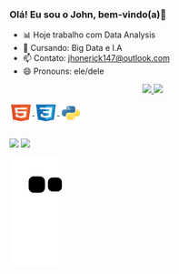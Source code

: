 ### Olá! Eu sou o John, bem-vindo(a)👋

- 📊 Hoje trabalho com Data Analysis
- 🌱 Cursando: Big Data e I.A
- 📫 Contato: jhonerick147@outlook.com
- 😄 Pronouns: ele/dele

<div align="center">
  <a href="https://github.com/johnerick-py">
  <img height="180em" src="https://github-readme-stats.vercel.app/api?username=johnerick-py&show_icons=true&theme=tokyonight&include_all_commits=true&count_private=true"/>
  <img height="180em" src="https://github-readme-stats.vercel.app/api/top-langs/?username=johnerick-py&layout=compact&langs_count=7&theme=tokyonight"/>
</div>
<div style="display: inline_block"><br>
  <img align="center" alt="John-HTML" height="30" width="40" src="https://raw.githubusercontent.com/devicons/devicon/master/icons/html5/html5-original.svg">
  <img align="center" alt="John-CSS" height="30" width="40" src="https://raw.githubusercontent.com/devicons/devicon/master/icons/css3/css3-original.svg">
  <img align="center" alt="John-Python" height="30" width="40" src="https://raw.githubusercontent.com/devicons/devicon/master/icons/python/python-original.svg">
</div>
  
##

<div>
  <a href="https://www.linkedin.com/in/john-erick-santos-6a89b21a6/" target="_blank"><img src="https://img.shields.io/badge/-LinkedIn-%230077B5?style=for-the-badge&logo=linkedin&logoColor=white" target="_blank"></a>
  <a href="https://api.whatsapp.com/send?phone=5562981374769&text=Ol%C3%A1%2C%20vim%20pelo%20github." target="_blank"><img src="https://img.shields.io/badge/WhatsApp-25D366?style=for-the-badge&logo=whatsapp&logoColor=white" target="_blank"></a>
  
  ![Snake animation](https://github.com/rafaballerini/rafaballerini/blob/output/github-contribution-grid-snake.svg)
  
</div>
